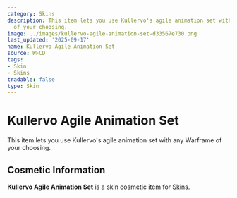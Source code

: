 ```yaml
---
category: Skins
description: This item lets you use Kullervo's agile animation set with any Warframe
  of your choosing.
image: ../images/kullervo-agile-animation-set-d33567e730.png
last_updated: '2025-09-17'
name: Kullervo Agile Animation Set
source: WFCD
tags:
- Skin
- Skins
tradable: false
type: Skin
---
```


# Kullervo Agile Animation Set

This item lets you use Kullervo's agile animation set with any Warframe of your choosing.

## Cosmetic Information

**Kullervo Agile Animation Set** is a skin cosmetic item for Skins.

